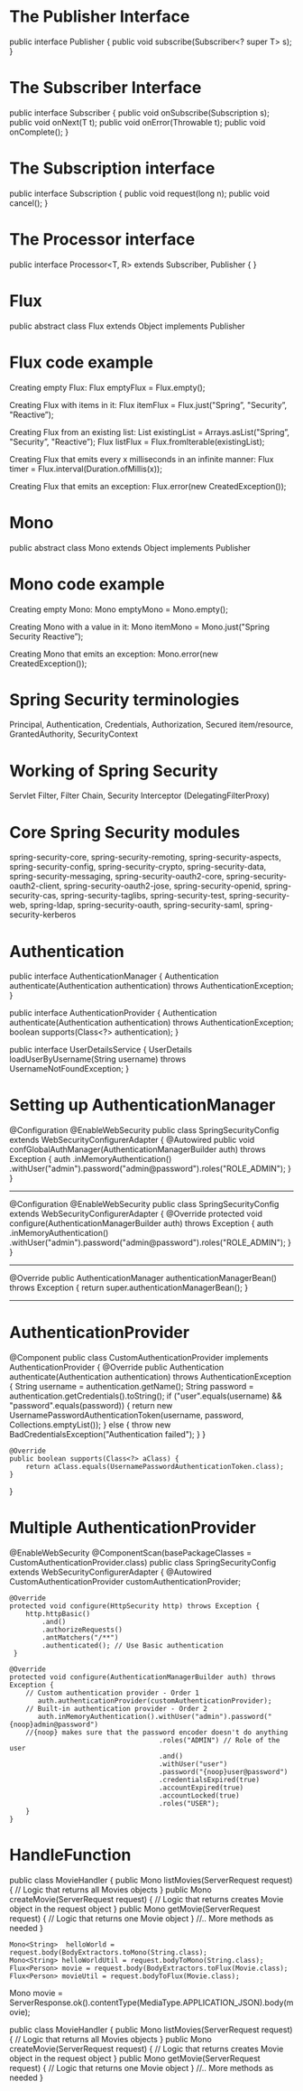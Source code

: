# The Publisher Interface

public interface Publisher<T> {
public void subscribe(Subscriber<? super T> s);
}

# The Subscriber Interface

public interface Subscriber<T> {
public void onSubscribe(Subscription s);
public void onNext(T t);
public void onError(Throwable t);
public void onComplete();
}

# The Subscription interface

public interface Subscription {
public void request(long n);
public void cancel();
}

# The Processor interface

public interface Processor<T, R> extends Subscriber<T>, Publisher<R> {
}

# Flux

public abstract class Flux<T> extends Object implements Publisher<T>

# Flux code example

Creating empty Flux:
Flux<String> emptyFlux = Flux.empty();

Creating Flux with items in it:
Flux<String> itemFlux = Flux.just("Spring”, "Security”, "Reactive”);

Creating Flux from an existing list:
List<String> existingList = Arrays.asList("Spring”, "Security”, "Reactive”);
Flux<String> listFlux = Flux.fromIterable(existingList);

Creating Flux that emits every x milliseconds in an infinite manner:
Flux<Long> timer = Flux.interval(Duration.ofMillis(x));

Creating Flux that emits an exception:
Flux.error(new CreatedException());


# Mono

public abstract class Mono<T> extends Object implements Publisher<T>

# Mono code example

Creating empty Mono:
Mono<String> emptyMono = Mono.empty();

Creating Mono with a value in it:
Mono<String> itemMono = Mono.just("Spring Security Reactive”);

Creating Mono that emits an exception:
Mono.error(new CreatedException());



# Spring Security terminologies

Principal, Authentication, Credentials, Authorization, Secured item/resource, GrantedAuthority, SecurityContext

# Working of Spring Security

Servlet Filter, Filter Chain, Security Interceptor (DelegatingFilterProxy)

# Core Spring Security modules

spring-security-core, spring-security-remoting, spring-security-aspects, spring-security-config, spring-security-crypto,
spring-security-data, spring-security-messaging, spring-security-oauth2-core, spring-security-oauth2-client,
spring-security-oauth2-jose, spring-security-openid, spring-security-cas, spring-security-taglibs, spring-security-test,
spring-security-web, spring-ldap, spring-security-oauth, spring-security-saml, spring-security-kerberos

# Authentication

public interface AuthenticationManager {
Authentication authenticate(Authentication authentication) throws AuthenticationException;
}


public interface AuthenticationProvider {
Authentication authenticate(Authentication authentication) throws AuthenticationException;
boolean supports(Class<?> authentication);
}


public interface UserDetailsService {
UserDetails loadUserByUsername(String username) throws UsernameNotFoundException;
}

# Setting up AuthenticationManager

@Configuration
@EnableWebSecurity
public class SpringSecurityConfig extends WebSecurityConfigurerAdapter {
@Autowired
public void confGlobalAuthManager(AuthenticationManagerBuilder auth) throws Exception {
      auth
         .inMemoryAuthentication()
         .withUser("admin").password("admin@password").roles("ROLE_ADMIN");
 }
}

--------------------------------------------------------------------------------------

@Configuration
@EnableWebSecurity
public class SpringSecurityConfig extends WebSecurityConfigurerAdapter {
@Override
protected void configure(AuthenticationManagerBuilder auth) throws Exception {
    auth
       .inMemoryAuthentication()
       .withUser("admin").password("admin@password").roles("ROLE_ADMIN");
 }
}

--------------------------------------------------------------------------------------

@Override
public AuthenticationManager authenticationManagerBean() throws Exception {
    return super.authenticationManagerBean();
}

--------------------------------------------------------------------------------------

# AuthenticationProvider

@Component
public class CustomAuthenticationProvider implements AuthenticationProvider {
    @Override
    public Authentication authenticate(Authentication authentication) throws AuthenticationException {
        String username = authentication.getName();
        String password = authentication.getCredentials().toString();
            if ("user".equals(username) && "password".equals(password)) {
                return new UsernamePasswordAuthenticationToken(username, password, Collections.emptyList());
            } 
            else {
                throw new BadCredentialsException("Authentication failed");
            }
        }
        
    @Override
    public boolean supports(Class<?> aClass) {
        return aClass.equals(UsernamePasswordAuthenticationToken.class);
    }
}


# Multiple AuthenticationProvider

@EnableWebSecurity
@ComponentScan(basePackageClasses = CustomAuthenticationProvider.class)
public class SpringSecurityConfig extends WebSecurityConfigurerAdapter {
    @Autowired
    CustomAuthenticationProvider customAuthenticationProvider;
    
    @Override
    protected void configure(HttpSecurity http) throws Exception {
        http.httpBasic()
            .and()
            .authorizeRequests()
            .antMatchers("/**")
            .authenticated(); // Use Basic authentication
     }
     
    @Override
    protected void configure(AuthenticationManagerBuilder auth) throws Exception {
        // Custom authentication provider - Order 1
           auth.authenticationProvider(customAuthenticationProvider);
        // Built-in authentication provider - Order 2
           auth.inMemoryAuthentication().withUser("admin").password("{noop}admin@password")
        //{noop} makes sure that the password encoder doesn't do anything
                                         .roles("ADMIN") // Role of the user
                                         .and()
                                         .withUser("user")
                                         .password("{noop}user@password")
                                         .credentialsExpired(true)
                                         .accountExpired(true)
                                         .accountLocked(true)
                                         .roles("USER");
        }
    }



# HandleFunction

public class MovieHandler {
    public Mono<ServerResponse> listMovies(ServerRequest request) {
        // Logic that returns all Movies objects
    }
    public Mono<ServerResponse> createMovie(ServerRequest request) {
    // Logic that returns creates Movie object in the request object
    }
    public Mono<ServerResponse> getMovie(ServerRequest request) {
     // Logic that returns one Movie object
    }
    //.. More methods as needed
}

    Mono<String>  helloWorld = request.body(BodyExtractors.toMono(String.class);
    Mono<String> helloWorldUtil = request.bodyToMono(String.class);
    Flux<Person> movie = request.body(BodyExtractors.toFlux(Movie.class);
    Flux<Person> movieUtil = request.bodyToFlux(Movie.class);

   Mono<Movie> movie = ServerResponse.ok().contentType(MediaType.APPLICATION_JSON).body(movie);
   
   public class MovieHandler {
    public Mono<ServerResponse> listMovies(ServerRequest request) {
        // Logic that returns all Movies objects
    }
    public Mono<ServerResponse> createMovie(ServerRequest request) {
        // Logic that returns creates Movie object in the request object
    }
    public Mono<ServerResponse> getMovie(ServerRequest request) {
        // Logic that returns one Movie object
    }
        //.. More methods as needed
   }



